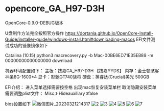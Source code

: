 # opencore_GA_H97-D3H
OpenCore-0.9.0-DEBUG版本

U盘制作方法完全按照官方操作
https://dortania.github.io/OpenCore-Install-Guide/installer-guide/windows-install.html#downloading-macos
EFI文件测试成功的镜像镜像如下

Catalina (10.15)
python3 macrecovery.py -b Mac-00BE6ED71E35EB86 -m 00000000000000000 download

机器环境配置如下：
主板：技嘉GA_H97-D3H 【技嘉YYDS】
内存：金士顿骇客神条8G-1600*4
显卡：影驰GT740骁将
硬盘：英睿达(Crucial)美光 500GB

EFI介绍：
进入菜单选择需要按空格 出现mac恢复安装菜单栏
取消隐藏安装菜单需要调整plist文件： Misc 》 Hideauxiliary 》false

bios设置如下
![微信图片_20230321214317](https://user-images.githubusercontent.com/12839049/226625606-4251762c-0458-4cd4-80ca-7fdc58e71b3e.jpg)
![2](https://user-images.githubusercontent.com/12839049/226627145-a536a1a2-2898-4151-b6ab-35a6e61ece81.jpg)
![3](https://user-images.githubusercontent.com/12839049/226628092-0fb686e3-d83f-443e-862e-51a5dbe5952f.jpg)
![4](https://user-images.githubusercontent.com/12839049/226627185-dabe8362-8fcb-4636-bf3b-94ebfa786bbf.jpg)
![5](https://user-images.githubusercontent.com/12839049/226627196-9b2fc213-769c-4da8-aa6e-67ae75d3dd83.jpg)
![6](https://user-images.githubusercontent.com/12839049/226627210-fd60e681-0bdb-4e3b-ba19-c9be3cec2958.jpg)
![7](https://user-images.githubusercontent.com/12839049/226627220-34a0daa9-1f27-4980-8357-116b43840f84.jpg)
